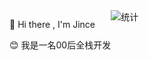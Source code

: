 
<div style="display:flex;">
  <div>
    <p>👏 Hi there , I'm Jince</p>
    <p>😊 我是一名00后全栈开发</p>
  </div>
  <div>
    <img alt="统计" src="https://github-readme-stats.vercel.app/api/top-langs/?username=jince-boy&layout=compact&theme=tokyonight">
  </div>
</div>


